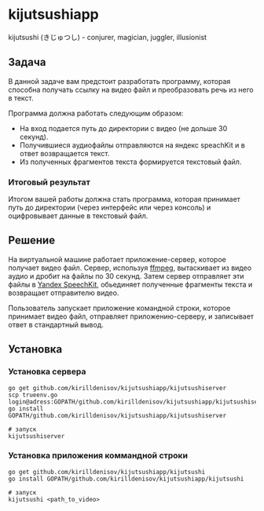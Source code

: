 # kijutsushiapp

kijutsushi (きじゅつし) - conjurer, magician, juggler, illusionist

## Задача

В данной задаче вам предстоит разработать программу, которая способна получать ссылку на видео файл и преобразовать речь из него в текст.

Программа должна работать следующим образом:

- На вход подается путь до директории с видео (не дольше 30 секунд).
- Получившиеся аудиофайлы отправляются на яндекс speachKit и в ответ возвращается текст.
- Из полученных фрагментов текста формируется текстовый файл.

### Итоговый результат

Итогом вашей работы должна стать программа, которая принимает путь до директории (через интерфейс или через консоль) и оцифровывает данные в текстовый файл.

## Решение

На виртуальной машине работает приложение-сервер, которое получает видео файл. Сервер, используя [ffmpeg](https://www.ffmpeg.org), вытаскивает из видео аудио и дробит на файлы по 30 секунд. Затем сервер отправляет эти файлы в [Yandex SpeechKit](https://cloud.yandex.ru/services/speechkit), обьединяет полученные фрагменты текста и возвращает отправителю видео.


Пользователь запускает приложение командной строки, которое принимает видео файл, отправляет приложению-серверу, и записывает ответ в стандартный вывод.


## Установка
### Установка сервера
```
go get github.com/kirilldenisov/kijutsushiapp/kijutsushiserver
scp trueenv.go login@adress:GOPATH/github.com/kirilldenisov/kijutsushiapp/kijutsushiserver/env.go
go install GOPATH/github.com/kirilldenisov/kijutsushiapp/kijutsushiserver

# запуск
kijutsushiserver
```

### Установка приложения коммандной строки
```
go get github.com/kirilldenisov/kijutsushiapp/kijutsushi
go install GOPATH/github.com/kirilldenisov/kijutsushiapp/kijutsushi

# запуск
kijutsushi <path_to_video>
```